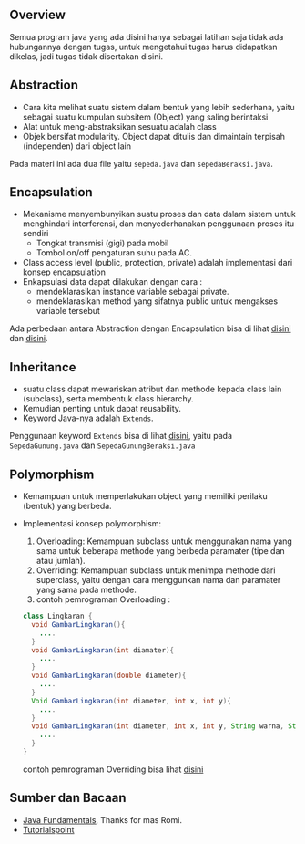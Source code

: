## Overview
Semua program java yang ada disini hanya sebagai latihan saja tidak ada hubungannya dengan tugas,
untuk mengetahui tugas harus didapatkan dikelas, jadi tugas tidak disertakan disini.

## Abstraction
* Cara kita melihat suatu sistem dalam bentuk yang lebih sederhana, yaitu sebagai suatu kumpulan subsitem (Object) yang saling berintaksi
* Alat untuk meng-abstraksikan sesuatu adalah class
* Objek bersifat modularity. Object dapat ditulis dan dimaintain terpisah (independen) dari object lain

Pada materi ini ada dua file yaitu `sepeda.java` dan `sepedaBeraksi.java`.

## Encapsulation
* Mekanisme menyembunyikan suatu proses dan data dalam sistem untuk menghindari interferensi, dan menyederhanakan penggunaan proses itu sendiri
  * Tongkat transmisi (gigi) pada mobil
  * Tombol on/off pengaturan suhu pada AC.
* Class access level (public, protection, private) adalah implementasi dari konsep encapsulation
* Enkapsulasi data dapat dilakukan dengan cara :
  * mendeklarasikan instance variable sebagai private.
  * mendeklarasikan method yang sifatnya public untuk mengakses variable tersebut

Ada perbedaan antara Abstraction dengan Encapsulation bisa di lihat [disini](https://github.com/komunitas-cahunp/latihan-java-oop/commit/20946ffaa372f628e2be48650e0938bd2d86fe94) dan [disini](https://github.com/komunitas-cahunp/latihan-java-oop/commit/35c0bf4790030fc652e8a0621afe32eddc95c31c).

## Inheritance
* suatu class dapat mewariskan atribut dan methode kepada class lain (subclass), serta membentuk class hierarchy.
* Kemudian penting untuk dapat reusability.
* Keyword Java-nya adalah `Extends`.

Penggunaan keyword `Extends` bisa di lihat [disini](https://github.com/komunitas-cahunp/latihan-java-oop/commit/c889c42d0dbba9d9736fe7fc3f867743eb596546), yaitu pada `SepedaGunung.java` dan `SepedaGunungBeraksi.java`

## Polymorphism
* Kemampuan untuk memperlakukan object yang memiliki perilaku (bentuk) yang berbeda.
* Implementasi konsep polymorphism:
  1. Overloading: Kemampuan subclass untuk menggunakan nama yang sama untuk beberapa methode yang berbeda paramater (tipe dan atau jumlah).
  1. Overriding: Kemampuan subclass untuk menimpa methode dari superclass, yaitu dengan cara menggunkan nama dan paramater yang sama pada methode.
  1. contoh pemrograman Overloading :

  ```java
  class Lingkaran {
    void GambarLingkaran(){
      ....
    }
    void GambarLingkaran(int diamater){
      ....
    }
    void GambarLingkaran(double diameter){
      ....
    }
    Void GambarLingkaran(int diameter, int x, int y){
      ....
    }
    void GambarLingkaran(int diameter, int x, int y, String warna, String namaLingkaran){
      ....
    }
  }
  ```

  contoh pemrograman Overriding bisa lihat [disini](https://github.com/komunitas-cahunp/latihan-java-oop/commit/4a29140af020c628e56745d9d398f02cdb5d99b8)

## Sumber dan Bacaan
* [Java Fundamentals](http://romisatriawahono.net/java/), Thanks for mas Romi.
* [Tutorialspoint](http://www.tutorialspoint.com/java/)
